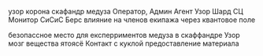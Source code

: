 узор корона
	скафандр 
	медуза 
		Оператор, Админ
		Агент
			Узор
			Шард
		СЦ
			Монитор
			СиСиС
			Берс
влияние на членов екипажа через квантовое поле

безопассное место для експерриментов
	медуза в скаффандре 	Узор мозг 	вещества 	ятоясё
	Контакт с куклой предоставление материала 